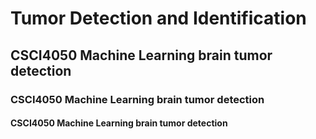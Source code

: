 # Tumor Detection and Identification
## CSCI4050 Machine Learning brain tumor detection
### CSCI4050 Machine Learning brain tumor detection
#### CSCI4050 Machine Learning brain tumor detection
